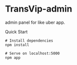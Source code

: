 # TransVip-admin
admin panel for like uber app.

Quick Start
```
# Install dependencies
npm install

# Serve on localhost:5000
npm app
```
